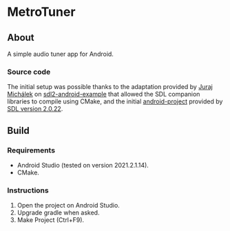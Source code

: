 # MetroTuner

## About

A simple audio tuner app for Android.

### Source code

The initial setup was possible thanks to the adaptation provided by [Juraj Michálek](https://github.com/georgik) on [sdl2-android-example](https://github.com/georgik/sdl2-android-example) that allowed the SDL companion libraries to compile using CMake, and the initial [android-project](https://github.com/libsdl-org/SDL/tree/main/android-project) provided by [SDL version 2.0.22](https://www.libsdl.org/release/SDL2-2.0.22.tar.gz).

## Build

### Requirements

- Android Studio (tested on version 2021.2.1.14).
- CMake.

### Instructions

1. Open the project on Android Studio.
2. Upgrade gradle when asked.
3. Make Project (Ctrl+F9).